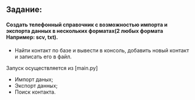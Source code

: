 ## Задание:

#### Создать телефонный справочник с возможностью импорта и экспорта данных в нескольких форматах(2 любых формата Например: scv, txt).

* Найти контакт по базе и вывести в консоль, добавить новый контакт и записать его в файл.
  
Запуск осуществляется из [main.py]

* Импорт даных;
* Экспорт данных;
* Поиск контакта.